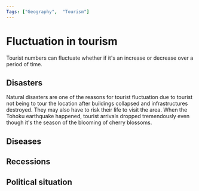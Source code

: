 ```yaml
---
Tags: ["Geography",  "Tourism"]
---
```

# Fluctuation in tourism
Tourist numbers can fluctuate whether if it's an increase or decrease over a period of time.

## Disasters
Natural disasters are one of the reasons for tourist fluctuation due to tourist not being to tour the location after buildings collapsed and infrastructures destroyed. They may also have to risk their life to visit the area.
When the Tohoku earthquake happened,  tourist arrivals dropped tremendously even though it's the season of the blooming of cherry blossoms.
## Diseases

## Recessions

## Political situation
